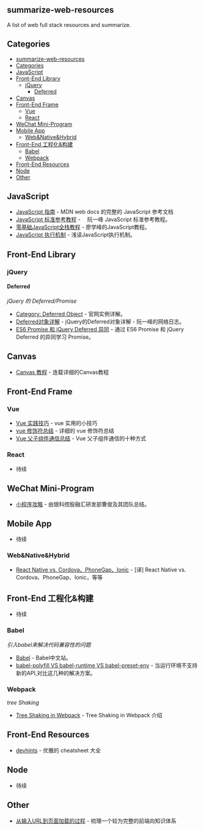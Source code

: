 ## summarize-web-resources

A list of web full stack resources and summarize.

## Categories
- [summarize-web-resources](#summarize-web-resources)
- [Categories](#categories)
- [JavaScript](#javascript)
- [Front-End Library](#front-end-library)
    - [jQuery](#jquery)
        - [Deferred](#deferred)
- [Canvas](#canvas)
- [Front-End Frame](#front-end-frame)
    - [Vue](#vue)
    - [React](#react)
- [WeChat Mini-Program](#wechat-mini-program)
- [Mobile App](#mobile-app)
    - [Web&Native&Hybrid](#webnativehybrid)
- [Front-End 工程化&构建](#front-end-工程化构建)
    - [Babel](#babel)
    - [Webpack](#webpack)
- [Front-End Resources](#front-end-resources)
- [Node](#node)
- [Other](#other)

## JavaScript

* [JavaScript 指南](https://developer.mozilla.org/zh-CN/docs/Web/JavaScript) - MDN web docs 的完整的 JavaScript 参考文档
* [JavaScript 标准参考教程](http://javascript.ruanyifeng.com/) - 　阮一峰 JavaScript 标准参考教程。
* [零基础JavaScript全栈教程](https://www.liaoxuefeng.com/wiki/001434446689867b27157e896e74d51a89c25cc8b43bdb3000) - 廖学峰的JavaScript教程。
* [JavaScript 执行机制](https://juejin.im/post/59e85eebf265da430d571f89) - 浅读JavaScript执行机制。


## Front-End Library

### jQuery

#### Deferred

*jQuery 的 Deferred/Promise*

* [Category: Deferred Object](http://api.jquery.com/category/deferred-object/) - 官网实例详解。
* [Deferred对象详解](http://www.ruanyifeng.com/blog/2011/08/a_detailed_explanation_of_jquery_deferred_object.html) - jQuery的Deferred对象详解 - 阮一峰的网络日志。
* [ES6 Promise 和 jQuery Deferred 异同](https://juejin.im/post/5a113079f265da43310d68cd) - 通过 ES6 Promise 和 jQuery Deferred 的异同学习 Promise。


## Canvas

* [Canvas 教程](https://airingursb.gitbooks.io/canvas/content/) - 连载详细的Canvas教程

## Front-End Frame

### Vue

* [Vue 实践技巧](https://segmentfault.com/a/1190000014085613) - vue 实用的小技巧
* [vue 修饰符总结](https://segmentfault.com/a/1190000016786254) - 详细的 vue 修饰符总结
* [Vue 父子组件通信总结](https://juejin.im/post/5bd18c72e51d455e3f6e4334) - Vue 父子组件通信的十种方式

### React

* 待续

## WeChat Mini-Program 

* [小程序攻略](https://yuchengkai.cn/docs/zh/frontend/mp.html) - 由银科控股融汇研发部曹俊及其团队总结。


## Mobile App

* 待续

### Web&Native&Hybrid

* [React Native vs. Cordova、PhoneGap、Ionic](https://zhuanlan.zhihu.com/p/45356420) - [译] React Native vs. Cordova、PhoneGap、Ionic，等等 

## Front-End 工程化&构建

* 待续

### Babel

*引入babel来解决代码兼容性的问题*
* [Babel](https://babel.docschina.org/) - Babel中文站。
* [babel-polyfill VS babel-runtime VS babel-preset-env](https://juejin.im/post/5aefe0a6f265da0b9e64fa54) - 当运行环境不支持新的API,对比这几种的解决方案。

### Webpack

*tree Shaking*
* [Tree Shaking in Webpack](https://github.com/easonyq/easonyq.github.io/blob/master/%E5%AD%A6%E4%B9%A0%E8%AE%B0%E5%BD%95/webpack/treeShaking.md) - Tree Shaking in Webpack 介绍


## Front-End Resources
* [devhints](https://devhints.io/) - 优雅的 cheatsheet 大全


## Node

* 待续

## Other

* [从输入URL到页面加载的过程](https://segmentfault.com/a/1190000013662126#articleHeader56) - 梳理一个较为完整的前端向知识体系